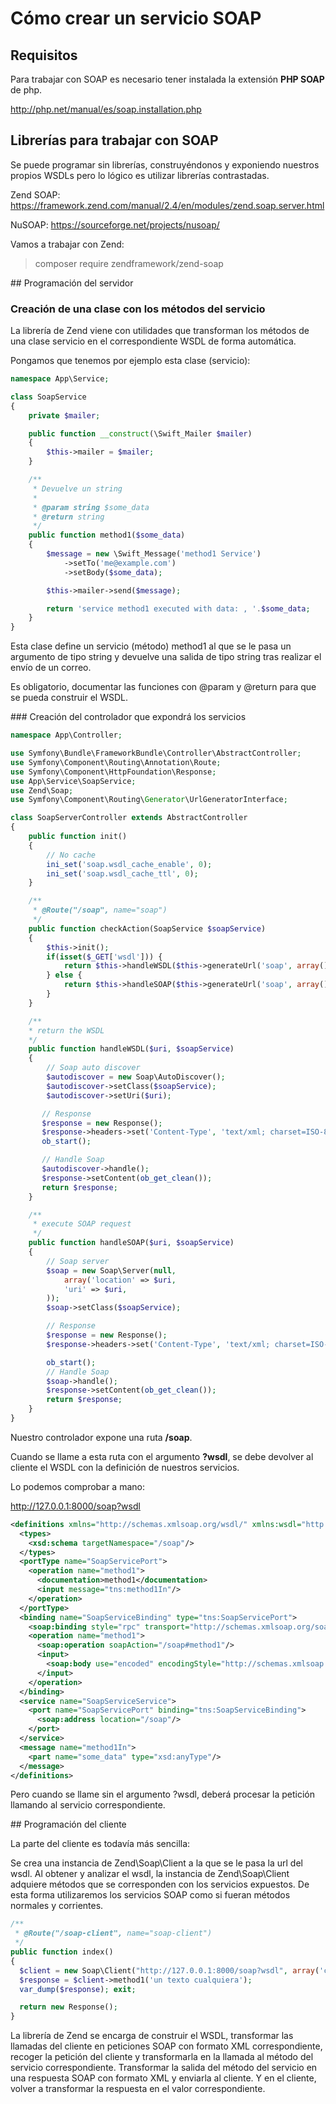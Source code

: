 # Cómo crear un servicio SOAP

## Requisitos

Para trabajar con SOAP es necesario tener instalada la extensión **PHP SOAP** de php.

http://php.net/manual/es/soap.installation.php

## Librerías para trabajar con SOAP

Se puede programar sin librerías, construyéndonos y exponiendo nuestros propios WSDLs pero lo lógico es utilizar librerías contrastadas.

Zend SOAP: https://framework.zend.com/manual/2.4/en/modules/zend.soap.server.html

NuSOAP: https://sourceforge.net/projects/nusoap/

Vamos a trabajar con Zend:

> composer require zendframework/zend-soap

## Programación del servidor

### Creación de una clase con los métodos del servicio

La librería de Zend viene con utilidades que transforman los métodos de una clase servicio en el correspondiente WSDL de forma automática. 

Pongamos que tenemos por ejemplo esta clase (servicio):

```php
namespace App\Service;

class SoapService
{
    private $mailer;

    public function __construct(\Swift_Mailer $mailer)
    {
        $this->mailer = $mailer;
    }

    /**
     * Devuelve un string
     * 
     * @param string $some_data
     * @return string
     */
    public function method1($some_data)
    {
        $message = new \Swift_Message('method1 Service')
            ->setTo('me@example.com')
            ->setBody($some_data);

        $this->mailer->send($message);

        return 'service method1 executed with data: , '.$some_data;
    }
}
```

Esta clase define un servicio (método) method1 al que se le pasa un argumento de tipo string y devuelve una salida de tipo string tras realizar el envío de un correo.

Es obligatorio, documentar las funciones con @param y @return para que se pueda construir el WSDL.

### Creación del controlador que expondrá los servicios

```php
namespace App\Controller;

use Symfony\Bundle\FrameworkBundle\Controller\AbstractController;
use Symfony\Component\Routing\Annotation\Route;
use Symfony\Component\HttpFoundation\Response;
use App\Service\SoapService;
use Zend\Soap;
use Symfony\Component\Routing\Generator\UrlGeneratorInterface;

class SoapServerController extends AbstractController
{
    public function init()
    {
        // No cache
        ini_set('soap.wsdl_cache_enable', 0);
        ini_set('soap.wsdl_cache_ttl', 0);
    }

    /**
     * @Route("/soap", name="soap")
     */
    public function checkAction(SoapService $soapService)
    {
        $this->init();
        if(isset($_GET['wsdl'])) {
            return $this->handleWSDL($this->generateUrl('soap', array(), UrlGeneratorInterface::ABSOLUTE_URL), $soapService);
        } else {
            return $this->handleSOAP($this->generateUrl('soap', array(), UrlGeneratorInterface::ABSOLUTE_URL), $soapService);
        }
    }

    /**
    * return the WSDL
    */
    public function handleWSDL($uri, $soapService)
    {
        // Soap auto discover
        $autodiscover = new Soap\AutoDiscover();
        $autodiscover->setClass($soapService);
        $autodiscover->setUri($uri);

       // Response
       $response = new Response();
       $response->headers->set('Content-Type', 'text/xml; charset=ISO-8859-1');
       ob_start();

       // Handle Soap
       $autodiscover->handle();
       $response->setContent(ob_get_clean());
       return $response;
    }

    /**
     * execute SOAP request
     */
    public function handleSOAP($uri, $soapService)
    {
        // Soap server
        $soap = new Soap\Server(null,
            array('location' => $uri,
            'uri' => $uri,
        ));
        $soap->setClass($soapService);

        // Response
        $response = new Response();
        $response->headers->set('Content-Type', 'text/xml; charset=ISO-8859-1');

        ob_start();
        // Handle Soap
        $soap->handle();
        $response->setContent(ob_get_clean());
        return $response;
    }
}

```

Nuestro controlador expone una ruta **/soap**.

Cuando se llame a esta ruta con el argumento **?wsdl**, se debe devolver al cliente el WSDL con la definición de nuestros servicios.

Lo podemos comprobar a mano:

http://127.0.0.1:8000/soap?wsdl

```xml
<definitions xmlns="http://schemas.xmlsoap.org/wsdl/" xmlns:wsdl="http://schemas.xmlsoap.org/wsdl/" xmlns:tns="/soap" xmlns:soap="http://schemas.xmlsoap.org/wsdl/soap/" xmlns:xsd="http://www.w3.org/2001/XMLSchema" xmlns:soap-enc="http://schemas.xmlsoap.org/soap/encoding/" xmlns:soap12="http://schemas.xmlsoap.org/wsdl/soap12/" name="SoapService" targetNamespace="/soap">
  <types>
    <xsd:schema targetNamespace="/soap"/>
  </types>
  <portType name="SoapServicePort">
    <operation name="method1">
      <documentation>method1</documentation>
      <input message="tns:method1In"/>
    </operation>
  </portType>
  <binding name="SoapServiceBinding" type="tns:SoapServicePort">
    <soap:binding style="rpc" transport="http://schemas.xmlsoap.org/soap/http"/>
    <operation name="method1">
      <soap:operation soapAction="/soap#method1"/>
      <input>
        <soap:body use="encoded" encodingStyle="http://schemas.xmlsoap.org/soap/encoding/" namespace="/soap"/>
      </input>
    </operation>
  </binding>
  <service name="SoapServiceService">
    <port name="SoapServicePort" binding="tns:SoapServiceBinding">
      <soap:address location="/soap"/>
    </port>
  </service>
  <message name="method1In">
    <part name="some_data" type="xsd:anyType"/>
  </message>
</definitions>
```

Pero cuando se llame sin el argumento ?wsdl, deberá procesar la petición llamando al servicio correspondiente.

## Programación del cliente

La parte del cliente es todavía más sencilla:

Se crea una instancia de Zend\Soap\Client a la que se le pasa la url del wsdl. Al obtener y analizar el wsdl, la instancia de Zend\Soap\Client adquiere métodos que se corresponden con los servicios expuestos. De esta forma utilizaremos los servicios SOAP como si fueran métodos normales y corrientes.

```php
/**
 * @Route("/soap-client", name="soap-client")
 */
public function index()
{
  $client = new Soap\Client("http://127.0.0.1:8000/soap?wsdl", array('cache_wsdl' => WSDL_CACHE_NONE));
  $response = $client->method1('un texto cualquiera');
  var_dump($response); exit;

  return new Response();
}
```

La librería de Zend se encarga de construir el WSDL, transformar las llamadas del cliente en peticiones SOAP con formato XML correspondiente, recoger la petición del cliente y transformarla en la llamada al método del servicio correspondiente. Transformar la salida del método del servicio en una respuesta SOAP con formato XML y enviarla al cliente. Y en el cliente, volver a transformar la respuesta en el valor correspondiente.